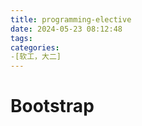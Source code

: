 ```yaml
---
title: programming-elective
date: 2024-05-23 08:12:48
tags:
categories:
-[软工，大二]
---
```

# Bootstrap
